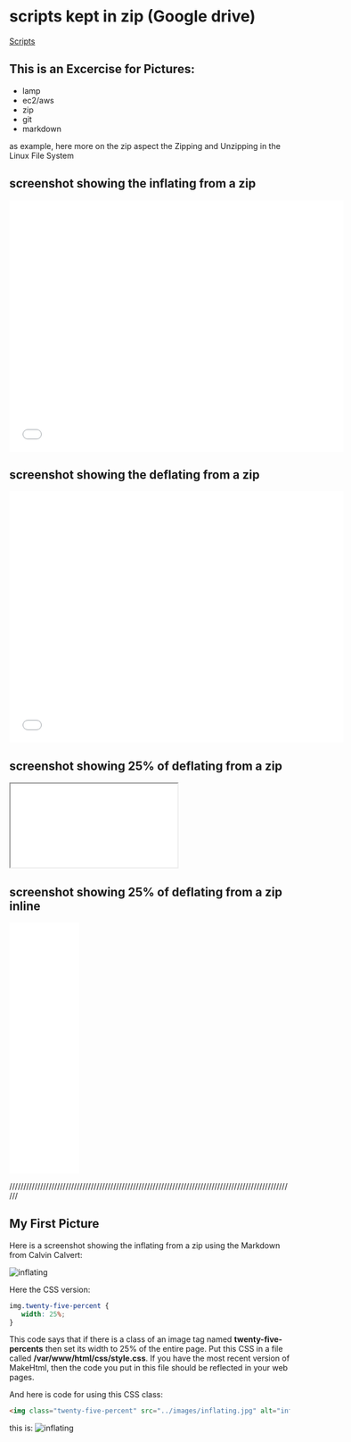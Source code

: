 # scripts kept in zip (Google drive)
[Scripts](GoogleDriveGitZip.zip)


## This is an Excercise for Pictures:

- lamp
- ec2/aws
- zip
- git
- markdown

as example, here more on the zip aspect the Zipping and Unzipping in the Linux File System

## screenshot showing the inflating from a zip
<iframe src="../images/inflating.jpg" width="600" height="450" frameborder="0" style="border:0" allowfullscreen></iframe>

## screenshot showing the deflating from a zip
<iframe src="../images/deflating.jpg" width="600" height="450" frameborder="0" style="border:0" allowfullscreen></iframe>

## screenshot showing 25% of deflating from a zip
<iframe class="twenty-five-percent" src="../images/deflating.jpg"></iframe>


## screenshot showing 25% of deflating from a zip inline
<iframe src="../images/deflating.jpg" width="600" height="450" frameborder="0" style="width: 25%" allowfullscreen></iframe>

//////////////////////////////////////////////////////////////////////////////////////////////////////
## My First Picture

Here is a screenshot showing the inflating from a zip using the Markdown from Calvin Calvert:

![inflating](../images/inflating.jpg)

Here the CSS version:

```css
img.twenty-five-percent {
   width: 25%;
}
```

This code says that if there is a class of an image tag named **twenty-five-percents** then set its width to 25% of the entire page. Put this CSS in a file called **/var/www/html/css/style.css**. If you have the most recent version of MakeHtml, then the code you put in this file should be reflected in your web pages.

And here is code for using this CSS class:

```html
<img class="twenty-five-percent" src="../images/inflating.jpg" alt="inflating">
```
this is:
<img class="twenty-five-percent" src="../images/inflating.jpg" alt="inflating">

